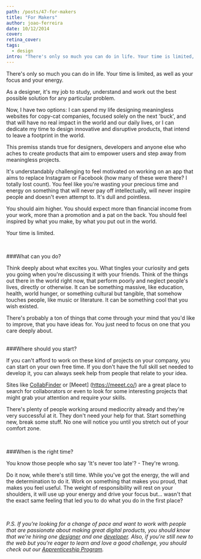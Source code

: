 ```yaml
---
path: /posts/47-for-makers
title: "For Makers"
author: joao-ferreira
date: 10/12/2014
cover: 
retina_cover: 
tags:
  - design
intro: "There's only so much you can do in life. Your time is limited, as well as your focus and your energy."
---
```


There's only so much you can do in life. Your time is limited, as well as your focus and your energy. 

As a designer, it's my job to study, understand and work out the best possible solution for any particular problem.

Now, I have two options: I can spend my life designing meaningless websites for copy-cat companies, focused solely on the next 'buck', and that will have no real impact in the world and our daily lives, or I can dedicate my time to design innovative and disruptive products, that intend to leave a footprint in the world.

This premiss stands true for designers, developers and anyone else who aches to create products that aim to empower users and step away from meaningless projects.

It's understandably challenging to feel motivated on working on an app that aims to replace Instagram or Facebook (how many of these were there? I totally lost count). You feel like you're wasting your precious time and energy on something that will never pay off intellectually, will never inspire people and doesn't even attempt to. It's dull and pointless. 

You should aim higher. You should expect more than financial income from your work, more than a promotion and a pat on the back. You should feel inspired by what you make, by what you put out in the world. 
 
Your time is limited.

<br/>

###What can you do?

Think deeply about what excites you. What tingles your curiosity and gets you going when you're discussing it with your friends. Think of the things out there in the world right now, that perform poorly and neglect people's lives, directly or otherwise. It can be something massive, like education, health, world hunger, or something cultural but tangible, that somehow touches people, like music or literature. It can be something cool that you wish existed. 

There's probably a ton of things that come through your mind that you'd like to improve, that you have ideas for. You just need to focus on one that you care deeply about.  

<br/>
###Where should you start?

If you can't afford to work on these kind of projects on your company, you can start on your own free time. If you don't have the full skill set needed to develop it, you can always seek help from people that relate to your idea. 

Sites like [CollabFinder](https://collabfinder.com/) or [Meeet] (https://meeet.co/) are a great place to search for collaborators or even to look for some interesting projects that might grab your attention and require your skills. 

There's plenty of people working around mediocrity already and they're very successful at it. They don't need your help for that. Start something new, break some stuff. No one will notice you until you stretch out of your comfort zone.

<br/>

###When is the right time?

You know those people who say 'It's never too late'? - They're wrong.

Do it now, while there's still time. While you've got the energy, the will and the determination to do it. Work on something that makes you proud, that makes you feel useful. The weight of responsibility will rest on your shoulders, it will use up your energy and drive your focus but... wasn't that the exact same feeling that led you to do what you do in the first place? 

<br/>

*P.S. If you're looking for a change of pace and want to work with people that are passionate about making great digital products, you should know that we're hiring one [designer](https://www.jobbox.io/offers/web-designer-group-buddies) and one [developer](https://www.jobbox.io/offers/ruby-on-rails-web-developer).
Also, if you're still new to the web but you're eager to learn and love a good challenge, you should check out our [Apprenticeship Program](https://apprenticeship.groupbuddies.com).*
